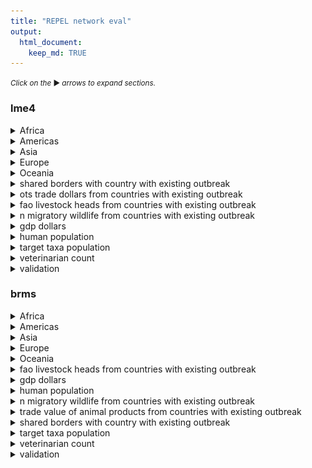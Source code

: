 ```yaml
---
title: "REPEL network eval"
output: 
  html_document:
    keep_md: TRUE
---
```


<small>_Click on the_ ▶ _︎arrows to expand sections._</small>




### lme4








<details>
<summary>Africa</summary>
![](network_model_eval_files/figure-html/lme-coef-1-1.png)<!-- -->
</details>
<details>
<summary>Americas</summary>
![](network_model_eval_files/figure-html/lme-coef-2-1.png)<!-- -->
</details>
<details>
<summary>Asia</summary>
![](network_model_eval_files/figure-html/lme-coef-3-1.png)<!-- -->
</details>
<details>
<summary>Europe</summary>
![](network_model_eval_files/figure-html/lme-coef-4-1.png)<!-- -->
</details>
<details>
<summary>Oceania</summary>
![](network_model_eval_files/figure-html/lme-coef-5-1.png)<!-- -->
</details>
<details>
<summary>shared borders with country with existing outbreak</summary>
![](network_model_eval_files/figure-html/lme-coef-6-1.png)<!-- -->
</details>
<details>
<summary>ots trade dollars from countries with existing outbreak</summary>
![](network_model_eval_files/figure-html/lme-coef-7-1.png)<!-- -->
</details>
<details>
<summary>fao livestock heads from countries with existing outbreak</summary>
![](network_model_eval_files/figure-html/lme-coef-8-1.png)<!-- -->
</details>
<details>
<summary>n migratory wildlife from countries with existing outbreak</summary>
![](network_model_eval_files/figure-html/lme-coef-9-1.png)<!-- -->
</details>
<details>
<summary>gdp dollars</summary>
![](network_model_eval_files/figure-html/lme-coef-10-1.png)<!-- -->
</details>
<details>
<summary>human population</summary>
![](network_model_eval_files/figure-html/lme-coef-11-1.png)<!-- -->
</details>
<details>
<summary>target taxa population</summary>
![](network_model_eval_files/figure-html/lme-coef-12-1.png)<!-- -->
</details>
<details>
<summary>veterinarian count</summary>
![](network_model_eval_files/figure-html/lme-coef-13-1.png)<!-- -->
</details>



<details>
<summary>validation</summary>

```
## [1] TRUE
```

![](network_model_eval_files/figure-html/lme-validation-1.png)<!-- -->
</details>


### brms







<details>
<summary>Africa</summary>
![](network_model_eval_files/figure-html/brm-coef-1-1.png)<!-- -->
</details>
<details>
<summary>Americas</summary>
![](network_model_eval_files/figure-html/brm-coef-2-1.png)<!-- -->
</details>
<details>
<summary>Asia</summary>
![](network_model_eval_files/figure-html/brm-coef-3-1.png)<!-- -->
</details>
<details>
<summary>Europe</summary>
![](network_model_eval_files/figure-html/brm-coef-4-1.png)<!-- -->
</details>
<details>
<summary>Oceania</summary>
![](network_model_eval_files/figure-html/brm-coef-5-1.png)<!-- -->
</details>
<details>
<summary>fao livestock heads from countries with existing outbreak</summary>
![](network_model_eval_files/figure-html/brm-coef-6-1.png)<!-- -->
</details>
<details>
<summary>gdp dollars</summary>
![](network_model_eval_files/figure-html/brm-coef-7-1.png)<!-- -->
</details>
<details>
<summary>human population</summary>
![](network_model_eval_files/figure-html/brm-coef-8-1.png)<!-- -->
</details>
<details>
<summary>n migratory wildlife from countries with existing outbreak</summary>
![](network_model_eval_files/figure-html/brm-coef-9-1.png)<!-- -->
</details>
<details>
<summary>trade value of animal products from countries with existing outbreak</summary>
![](network_model_eval_files/figure-html/brm-coef-10-1.png)<!-- -->
</details>
<details>
<summary>shared borders with country with existing outbreak</summary>
![](network_model_eval_files/figure-html/brm-coef-11-1.png)<!-- -->
</details>
<details>
<summary>target taxa population</summary>
![](network_model_eval_files/figure-html/brm-coef-12-1.png)<!-- -->
</details>
<details>
<summary>veterinarian count</summary>
![](network_model_eval_files/figure-html/brm-coef-13-1.png)<!-- -->
</details>


<details>
<summary>validation</summary>

```
## [1] "0"
## [1] "1"
## [1] "2"
## [1] "3"
## [1] "4"
## [1] "5"
## [1] "6"
## [1] "7"
## [1] "8"
## [1] "9"
## [1] "10"
## [1] "11"
## [1] "12"
## [1] "13"
## [1] "14"
## [1] "15"
## [1] "16"
## [1] "17"
## [1] "18"
## [1] "19"
## [1] "20"
## [1] "21"
## [1] "22"
## [1] "23"
## [1] "24"
## [1] "25"
## [1] "26"
## [1] "27"
## [1] "28"
## [1] "29"
## [1] "30"
## [1] "31"
## [1] "32"
## [1] "33"
## [1] "34"
## [1] "35"
## [1] "36"
## [1] "37"
## [1] "38"
## [1] "39"
## [1] "40"
## [1] "41"
## [1] "42"
## [1] "43"
## [1] "44"
## [1] "45"
```

![](network_model_eval_files/figure-html/brm-validation-1.png)<!-- -->
</details>
